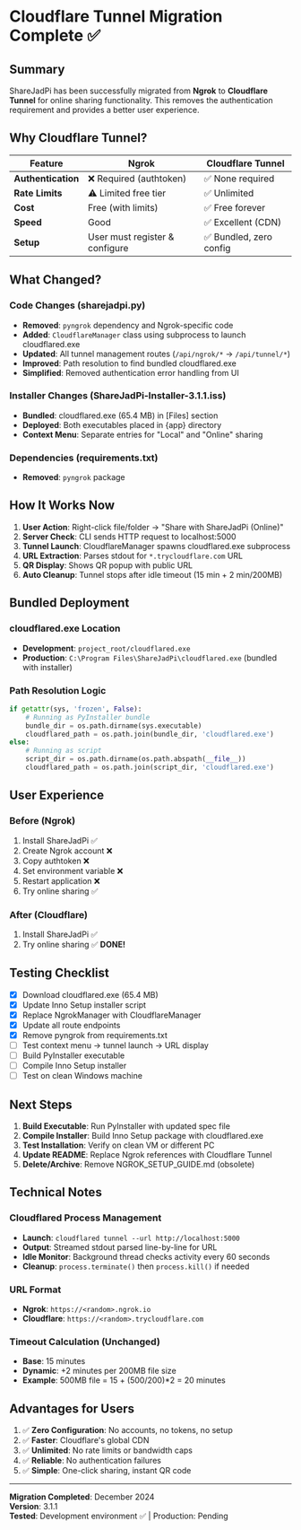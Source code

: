 # Cloudflare Tunnel Migration Complete ✅

## Summary
ShareJadPi has been successfully migrated from **Ngrok** to **Cloudflare Tunnel** for online sharing functionality. This removes the authentication requirement and provides a better user experience.

## Why Cloudflare Tunnel?

| Feature | Ngrok | Cloudflare Tunnel |
|---------|-------|-------------------|
| **Authentication** | ❌ Required (authtoken) | ✅ None required |
| **Rate Limits** | ⚠️ Limited free tier | ✅ Unlimited |
| **Cost** | Free (with limits) | ✅ Free forever |
| **Speed** | Good | ✅ Excellent (CDN) |
| **Setup** | User must register & configure | ✅ Bundled, zero config |

## What Changed?

### Code Changes (sharejadpi.py)
- **Removed**: `pyngrok` dependency and Ngrok-specific code
- **Added**: `CloudflareManager` class using subprocess to launch cloudflared.exe
- **Updated**: All tunnel management routes (`/api/ngrok/*` → `/api/tunnel/*`)
- **Improved**: Path resolution to find bundled cloudflared.exe
- **Simplified**: Removed authentication error handling from UI

### Installer Changes (ShareJadPi-Installer-3.1.1.iss)
- **Bundled**: cloudflared.exe (65.4 MB) in [Files] section
- **Deployed**: Both executables placed in {app} directory
- **Context Menu**: Separate entries for "Local" and "Online" sharing

### Dependencies (requirements.txt)
- **Removed**: `pyngrok` package

## How It Works Now

1. **User Action**: Right-click file/folder → "Share with ShareJadPi (Online)"
2. **Server Check**: CLI sends HTTP request to localhost:5000
3. **Tunnel Launch**: CloudflareManager spawns cloudflared.exe subprocess
4. **URL Extraction**: Parses stdout for `*.trycloudflare.com` URL
5. **QR Display**: Shows QR popup with public URL
6. **Auto Cleanup**: Tunnel stops after idle timeout (15 min + 2 min/200MB)

## Bundled Deployment

### cloudflared.exe Location
- **Development**: `project_root/cloudflared.exe`
- **Production**: `C:\Program Files\ShareJadPi\cloudflared.exe` (bundled with installer)

### Path Resolution Logic
```python
if getattr(sys, 'frozen', False):
    # Running as PyInstaller bundle
    bundle_dir = os.path.dirname(sys.executable)
    cloudflared_path = os.path.join(bundle_dir, 'cloudflared.exe')
else:
    # Running as script
    script_dir = os.path.dirname(os.path.abspath(__file__))
    cloudflared_path = os.path.join(script_dir, 'cloudflared.exe')
```

## User Experience

### Before (Ngrok)
1. Install ShareJadPi ✅
2. Create Ngrok account ❌
3. Copy authtoken ❌
4. Set environment variable ❌
5. Restart application ❌
6. Try online sharing ✅

### After (Cloudflare)
1. Install ShareJadPi ✅
2. Try online sharing ✅ **DONE!**

## Testing Checklist

- [x] Download cloudflared.exe (65.4 MB)
- [x] Update Inno Setup installer script
- [x] Replace NgrokManager with CloudflareManager
- [x] Update all route endpoints
- [x] Remove pyngrok from requirements.txt
- [ ] Test context menu → tunnel launch → URL display
- [ ] Build PyInstaller executable
- [ ] Compile Inno Setup installer
- [ ] Test on clean Windows machine

## Next Steps

1. **Build Executable**: Run PyInstaller with updated spec file
2. **Compile Installer**: Build Inno Setup package with cloudflared.exe
3. **Test Installation**: Verify on clean VM or different PC
4. **Update README**: Replace Ngrok references with Cloudflare Tunnel
5. **Delete/Archive**: Remove NGROK_SETUP_GUIDE.md (obsolete)

## Technical Notes

### Cloudflared Process Management
- **Launch**: `cloudflared tunnel --url http://localhost:5000`
- **Output**: Streamed stdout parsed line-by-line for URL
- **Idle Monitor**: Background thread checks activity every 60 seconds
- **Cleanup**: `process.terminate()` then `process.kill()` if needed

### URL Format
- **Ngrok**: `https://<random>.ngrok.io`
- **Cloudflare**: `https://<random>.trycloudflare.com`

### Timeout Calculation (Unchanged)
- **Base**: 15 minutes
- **Dynamic**: +2 minutes per 200MB file size
- **Example**: 500MB file = 15 + (500/200)*2 = 20 minutes

## Advantages for Users

1. ✅ **Zero Configuration**: No accounts, no tokens, no setup
2. ✅ **Faster**: Cloudflare's global CDN
3. ✅ **Unlimited**: No rate limits or bandwidth caps
4. ✅ **Reliable**: No authentication failures
5. ✅ **Simple**: One-click sharing, instant QR code

---

**Migration Completed**: December 2024  
**Version**: 3.1.1  
**Tested**: Development environment ✅ | Production: Pending

